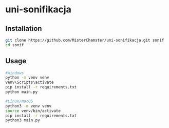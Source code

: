 # uni-sonifikacja

## Installation
```bash
git clone https://github.com/MisterChamster/uni-sonifikacja.git sonif
cd sonif
```

## Usage
```bash
#Windows
python -m venv venv
venv\Scripts\activate
pip install -r requirements.txt
python main.py
```
```bash
#Linux/macOS
python3 -m venv venv
source venv/bin/activate
pip install -r requirements.txt
python3 main.py
```
